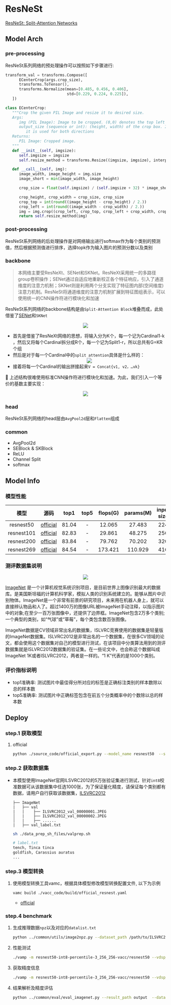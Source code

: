 # ResNeSt
[ResNeSt: Split-Attention Networks](https://arxiv.org/abs/2004.08955)

## Model Arch

### pre-processing

ResNeSt系列网络的预处理操作可以按照如下步骤进行:

```python
transform_val = transforms.Compose([
      ECenterCrop(args.crop_size),
      transforms.ToTensor(),
      transforms.Normalize(mean=[0.485, 0.456, 0.406],
                           std=[0.229, 0.224, 0.225]),
   ])

class ECenterCrop:
   """Crop the given PIL Image and resize it to desired size.
   Args:
      img (PIL Image): Image to be cropped. (0,0) denotes the top left corner of the image.
      output_size (sequence or int): (height, width) of the crop box. If int,
         it is used for both directions
   Returns:
      PIL Image: Cropped image.
   """
   def __init__(self, imgsize):
      self.imgsize = imgsize
      self.resize_method = transforms.Resize((imgsize, imgsize), interpolation=PIL.Image.BICUBIC)

   def __call__(self, img):
      image_width, image_height = img.size
      image_short = min(image_width, image_height)

      crop_size = float(self.imgsize) / (self.imgsize + 32) * image_short

      crop_height, crop_width = crop_size, crop_size
      crop_top = int(round((image_height - crop_height) / 2.))
      crop_left = int(round((image_width - crop_width) / 2.))
      img = img.crop((crop_left, crop_top, crop_left + crop_width, crop_top + crop_height))
      return self.resize_method(img)
```

### post-processing

ResNeSt系列网络的后处理操作是对网络输出进行softmax作为每个类别的预测值，然后根据预测值进行排序，选择topk作为输入图片的预测分数以及类别

### backbone
> 本网络主要受ResNeXt、SENet和SKNet。ResNeXt采用统一的多路径group卷积操作；SENet通过自适应地重新校正各个特征响应，引入了通道维度的注意力机制；SKNet则是利用两个分支实现了特征图内部(空间维度)注意力机制。ResNeSt将通道维度的注意力机制扩展到特征图组表示，可以使用统一的CNN操作符进行模块化和加速

ResNeSt系列网络的backbone结构是由`Split-Attention Block`堆叠而成，此处借鉴了[SENet](../senet/README.md)和`SKNet`
<div align=center><img src="../../images/resnest/block.png"></div>

- 首先是借鉴了ResNeXt网络的思想，将输入分为K个，每一个记为Cardinal1-k ，然后又将每个Cardinal拆分成R个，每一个记为Split1-r，所以总共有G=KR个组
- 然后是对于每一个Cardinal中的`split attention`具体是什么样的：
   <div align=center><img src="../../images/resnest/cardinal.png"></div>
- 接着将每一个Cardinal的输出拼接起来`V = Concat{v1, v2，…vk}`

📝 上述结构很难使用标准CNN操作符进行模块化和加速。为此，我们引入一个等价的基数主要实现：
<div align=center><img src="../../images/resnest/split-attention.png"></div>

### head

ResNeSt系列网络的head层由`AvgPool2d`层和`Flatten`组成

### common

- AvgPool2d
- SEBlock & SKBlock
- ReLU
- Channel Split
- softmax

## Model Info

### 模型性能

|    模型    |                         源码                         | top1  | top5  | flops(G) | params(M) | input size | dataset  |
| :--------: | :--------------------------------------------------: | :---: | :---: | :------: | :-------: | :--------: | :------: |
| resnest50  | [official](https://github.com/zhanghang1989/ResNeSt) | 81.04 |   -   |  12.065  |  27.483   |    224     | imagenet |
| resnest101 | [official](https://github.com/zhanghang1989/ResNeSt) | 82.83 |   -   |  29.861  |  48.275   |    256     | imagenet |
| resnest200 | [official](https://github.com/zhanghang1989/ResNeSt) | 83.84 |   -   |  79.762  |  70.202   |    320     | imagenet |
| resnest269 | [official](https://github.com/zhanghang1989/ResNeSt) | 84.54 |   -   | 173.421  |  110.929  |    416     | imagenet |

### 测评数据集说明

<div align=center><img src="../../images/datasets/imagenet.jpg"></div>

[ImageNet](https://image-net.org) 是一个计算机视觉系统识别项目，是目前世界上图像识别最大的数据库。是美国斯坦福的计算机科学家，模拟人类的识别系统建立的。能够从图片中识别物体。ImageNet是一个非常有前景的研究项目，未来用在机器人身上，就可以直接辨认物品和人了。超过1400万的图像URL被ImageNet手动注释，以指示图片中的对象;在至少一百万张图像中，还提供了边界框。ImageNet包含2万多个类别; 一个典型的类别，如“气球”或“草莓”，每个类包含数百张图像。

ImageNet数据是CV领域非常出名的数据集，ISLVRC竞赛使用的数据集是轻量版的ImageNet数据集。ISLVRC2012是非常出名的一个数据集，在很多CV领域的论文，都会使用这个数据集对自己的模型进行测试，在该项目中分类算法用到的测评数据集就是ISLVRC2012数据集的验证集。在一些论文中，也会称这个数据叫成ImageNet 1K或者ISLVRC2012，两者是一样的。“1 K”代表的是1000个类别。

### 评价指标说明

- top1准确率: 测试图片中最佳得分所对应的标签是正确标注类别的样本数除以总的样本数
- top5准确率: 测试图片中正确标签包含在前五个分类概率中的个数除以总的样本数

## Deploy

### step.1 获取模型

1. official

   ```bash
   python ./source_code/official_export.py --model_name resnest50  --size 224
   ```

### step.2 获取数据集
- 本模型使用ImageNet官网ILSVRC2012的5万张验证集进行测试，针对`int8`校准数据可从该数据集中任选1000张，为了保证量化精度，请保证每个类别都有数据，请用户自行获取该数据集，[ILSVRC2012](https://image-net.org/challenges/LSVRC/2012/index.php)

    ```
    ├── ImageNet
    |   ├── val
    |   |    ├── ILSVRC2012_val_00000001.JPEG
    │   |    ├── ILSVRC2012_val_00000002.JPEG
    │   |    ├── ......
    |   ├── val_label.txt
    ```

    ```bash
    sh ./data_prep_sh_files/valprep.sh
    ```

    ```bash
    # label.txt
    tench, Tinca tinca
    goldfish, Carassius auratus
    ...
    ```

### step.3 模型转换

1. 使用模型转换工具vamc，根据具体模型修改模型转换配置文件, 以下为示例

   ```bash
   vamc build ./vacc_code/build/official_resnest.yaml
   ```
   - [official](./vacc_code/build/official_resnest.yaml)



### step.4 benchmark
1. 生成推理数据`npz`以及对应的`datalist.txt`
    ```bash
    python ../common/utils/image2npz.py --dataset_path /path/to/ILSVRC2012_img_val --target_path  /path/to/input_npz  --text_path npz_datalist.txt
    ```
2. 性能测试
    ```bash
    ./vamp -m resnest50-int8-percentile-3_256_256-vacc/resnest50 --vdsp_params ./vacc_code/vdsp_params/official-resnest50-vdsp_params.json  -i 8 -p 1 -b 16
    ```
    
3. 获取精度信息
    ```bash
    ./vamp -m resnest50-int8-percentile-3_256_256-vacc/resnest50 --vdsp_params ./vacc_code/vdsp_params/official-resnest50-vdsp_params.json  -i 8 -p 1 -b 16 --datalist npz_datalist.txt --path_output output
    ```
4. 结果解析及精度评估
   ```bash
   python ../common/eval/eval_imagenet.py --result_path output  --datalist npz_datalist.txt --label data/label/imagenet.txt
   ```